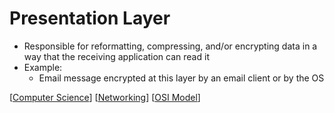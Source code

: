 # Presentation Layer

- Responsible for reformatting, compressing, and/or encrypting data in a way that the receiving application can read it
- Example:
  - Email message encrypted at this layer by an email client or by the OS

[[Computer Science]] [[Networking]] [[OSI Model]]

[//begin]: # "Autogenerated link references for markdown compatibility"
[Computer Science]: computer-science "Computer Science"
[Networking]: networking "Networking"
[OSI Model]: osi-model "OSI Model"
[//end]: # "Autogenerated link references"
